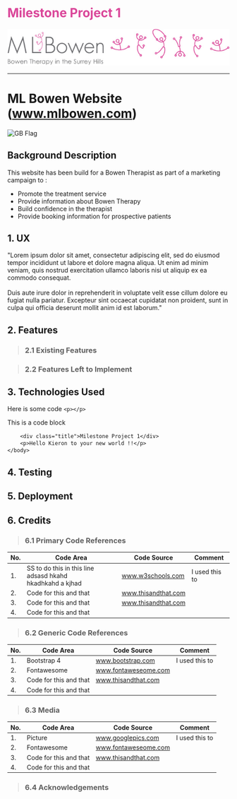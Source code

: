 #  <span style="color:#da4699"> Milestone Project 1 </span>

[![ML Bowen Logo](images/MLBowenandstickmen7.jpg "ML Bowen Website Link")](www.mlbowen.com)

***

# ML Bowen Website (www.mlbowen.com) 
![GB Flag](https://github.githubassets.com/images/icons/emoji/unicode/1f1ec-1f1e7.png?v8 )

## Background Description

This website has been build for a Bowen Therapist as part of a marketing campaign to :<br>

* Promote the treatment service
* Provide information about Bowen Therapy
* Build confidence in the therapist
* Provide booking information for prospective patients


## 1. UX
"Lorem ipsum dolor sit amet, consectetur adipiscing elit, sed do eiusmod tempor incididunt ut labore et dolore magna aliqua. Ut enim ad minim veniam, quis nostrud exercitation ullamco laboris nisi ut aliquip ex ea commodo consequat. <br><br>Duis aute irure dolor in reprehenderit in voluptate velit esse cillum dolore eu fugiat nulla pariatur. Excepteur sint occaecat cupidatat non proident, sunt in culpa qui officia deserunt mollit anim id est laborum."

## 2. Features


> ### 2.1 Existing Features

> ### 2.2 Features Left to Implement


## 3. Technologies Used

Here is some code `<p></p>`

This is a code block 
```<body>
    <div class="title">Milestone Project 1</div>
    <p>Hello Kieron to your new world !!</p>
</body>
```





## 4. Testing


## 5. Deployment


## 6. Credits


> ### 6.1 Primary Code References

| No. 	| Code Area 	| Code Source 	| Comment 	|
|-----	|-----------	|-------------	|---------	|
| 1.  	|SS to do this in this line adsasd hkahd<br> hkadhkahd a kjhad           	| www.w3schools.com	            	|I used this to         	|
| 2.  	|Code for this and that           	|www.thisandthat.com             	|         	|
| 3.  	|Code for this and that           	|	www.thisandthat.com	             	|         	|
| 4.  	|Code for this and that           	|             	|         	|

> ### 6.2 Generic Code References

| No. 	| Code Area 	| Code Source 	| Comment 	|
|-----	|-----------	|-------------	|---------	|
| 1.  	|Bootstrap 4          	| www.bootstrap.com	            	|I used this to         	|
| 2.  	|Fontawesome          	|www.fontaweseome.com         	|         	|
| 3.  	|Code for this and that           	|	www.thisandthat.com	             	|         	|
| 4.  	|Code for this and that           	|             	|         	|


> ### 6.3 Media

| No. 	| Code Area 	| Code Source 	| Comment 	|
|-----	|-----------	|-------------	|---------	|
| 1.  	|Picture         	| www.googlepics.com            	|I used this to         	|
| 2.  	|Fontawesome          	|www.fontaweseome.com         	|         	|
| 3.  	|Code for this and that           	|	www.thisandthat.com	             	|         	|
| 4.  	|Code for this and that           	|             	|         	|




> ### 6.4 Acknowledgements


